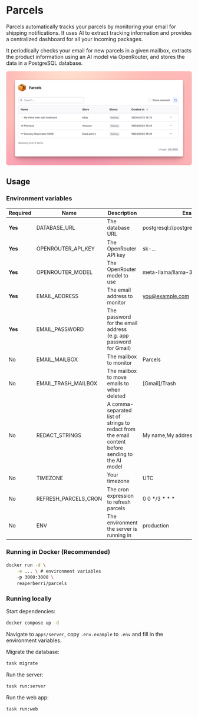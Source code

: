 # Parcels

Parcels automatically tracks your parcels by monitoring your email for shipping notifications. It uses AI to extract tracking information and provides a centralized dashboard for all your incoming packages.

It periodically checks your email for new parcels in a given mailbox, extracts the product information using an AI model via OpenRouter, and stores the data in a PostgreSQL database.

![Screenshot of the Parcels application dashboard showing tracked packages](assets/screenshot.png)

## Usage

### Environment variables

| Required | Name                 | Description                                                                                       | Example/Default value                                 |
| -------- | -------------------- | ------------------------------------------------------------------------------------------------- | ----------------------------------------------------- |
| **Yes**  | DATABASE_URL         | The database URL                                                                                  | postgresql://postgres:postgres@localhost:5432/parcels |
| **Yes**  | OPENROUTER_API_KEY   | The OpenRouter API key                                                                            | sk-...                                                |
| **Yes**  | OPENROUTER_MODEL     | The OpenRouter model to use                                                                       | meta-llama/llama-3.1-8b-instruct                      |
| **Yes**  | EMAIL_ADDRESS        | The email address to monitor                                                                      | you@example.com                                       |
| **Yes**  | EMAIL_PASSWORD       | The password for the email address (e.g. app password for Gmail)                                  |                                                       |
| No       | EMAIL_MAILBOX        | The mailbox to monitor                                                                            | Parcels                                               |
| No       | EMAIL_TRASH_MAILBOX  | The mailbox to move emails to when deleted                                                        | [Gmail]/Trash                                         |
| No       | REDACT_STRINGS       | A comma-separated list of strings to redact from the email content before sending to the AI model | My name,My address,My email                           |
| No       | TIMEZONE             | Your timezone                                                                                     | UTC                                                   |
| No       | REFRESH_PARCELS_CRON | The cron expression to refresh parcels                                                            | 0 0 \*/3 \* \* \*                                     |
| No       | ENV                  | The environment the server is running in                                                          | production                                            |

### Running in Docker (Recommended)

```bash
docker run -d \
    -e ... \ # environment variables
    -p 3000:3000 \
    reaperberri/parcels
```

### Running locally

Start dependencies:

```bash
docker compose up -d
```

Navigate to `apps/server`, copy `.env.example` to `.env` and fill in the environment variables.

Migrate the database:

```bash
task migrate
```

Run the server:

```bash
task run:server
```

Run the web app:

```bash
task run:web
```
